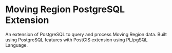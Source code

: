 # Moving Region PostgreSQL Extension
An extension of PostgreSQL to query and process Moving Region data. Built using PostgreSQL features with PostGIS extension using PL/pgSQL Language.
